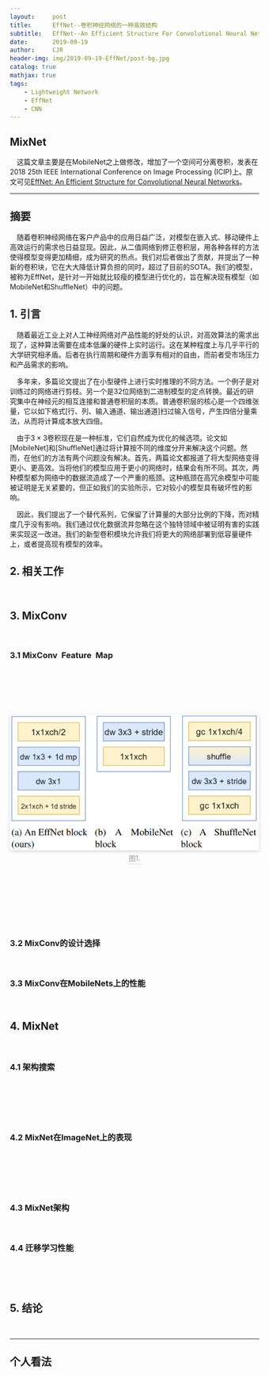 ```yaml
---
layout:     post
title:      EffNet--卷积神经网络的一种高效结构
subtitle:   EffNet--An Efficient Structure For Convolutional Neural Networks
date:       2019-09-19
author:     CJR
header-img: img/2019-09-19-EffNet/post-bg.jpg
catalog: true
mathjax: true
tags:
    - Lightweight Network
    - EffNet
    - CNN
---
```


## MixNet

&emsp;这篇文章主要是在MobileNet之上做修改，增加了一个空间可分离卷积，发表在2018 25th IEEE International Conference on Image Processing (ICIP)上。原文可见[EffNet: An Efficient Structure for Convolutional Neural Networks](https://arxiv.org/abs/1801.06434)。

---

## 摘要

&emsp;随着卷积神经网络在客户产品中的应用日益广泛，对模型在嵌入式、移动硬件上高效运行的需求也日益显现。因此，从二值网络到修正卷积层，用各种各样的方法使得模型变得更加精细，成为研究的热点。我们对后者做出了贡献，并提出了一种新的卷积块，它在大大降低计算负担的同时，超过了目前的SOTA。我们的模型，被称为EffNet，是针对一开始就比较瘦的模型进行优化的，旨在解决现有模型（如MobileNet和ShuffleNet）中的问题。

## 1. 引言

&emsp;随着最近工业上对人工神经网络对产品性能的好处的认识，对高效算法的需求出现了，这种算法需要在成本低廉的硬件上实时运行。这在某种程度上与几乎平行的大学研究相矛盾。后者在执行周期和硬件方面享有相对的自由，而前者受市场压力和产品需求的影响。

&emsp;多年来，多篇论文提出了在小型硬件上进行实时推理的不同方法。一个例子是对训练过的网络进行剪枝。另一个是32位网络到二进制模型的定点转换。最近的研究集中在神经元的相互连接和普通卷积层的本质。普通卷积层的核心是一个四维张量，它以如下格式\[行、列、输入通道、输出通道\]扫过输入信号，产生四倍分量乘法，从而将计算成本放大四倍。

&emsp;由于$3\times 3$卷积现在是一种标准，它们自然成为优化的候选项。论文如\[MobileNet\]和\[ShuffleNet\]通过将计算按不同的维度分开来解决这个问题。然而，在他们的方法有两个问题没有解决。首先，两篇论文都报道了将大型网络变得更小、更高效。当将他们的模型应用于更小的网络时，结果会有所不同。其次，两种模型都为网络中的数据流造成了一个严重的瓶颈。这种瓶颈在高冗余模型中可能被证明是无关紧要的，但正如我们的实验所示，它对较小的模型具有破坏性的影响。

&emsp;因此，我们提出了一个替代系列，它保留了计算量的大部分比例的下降，而对精度几乎没有影响。我们通过优化数据流并忽略在这个独特领域中被证明有害的实践来实现这一改进。我们的新型卷积模块允许我们将更大的网络部署到低容量硬件上，或者提高现有模型的效率。

## 2. 相关工作

&emsp;

## 3. MixConv

&emsp;

### 3.1 MixConv Feature Map

&emsp;

&emsp;

&emsp;

<center>
    <img style="border-radius: 0.3125em;
    box-shadow: 0 2px 4px 0 rgba(34,36,38,.12),0 2px 10px 0 rgba(34,36,38,.08);" 
    src="https://raw.githubusercontent.com/ShowLo/ShowLo.github.io/master/img/2019-09-19-EffNet/figure1.png">
    <br>
    <div style="color:orange; border-bottom: 1px solid #d9d9d9;
    display: inline-block;
    color: #999;
    padding: 2px;">图1. </div>
</center>

&emsp;

&emsp;

&emsp;

&emsp;

### 3.2 MixConv的设计选择

&emsp;

### 3.3 MixConv在MobileNets上的性能

&emsp;

## 4. MixNet

&emsp;

### 4.1 架构搜索

&emsp;

&emsp;

&emsp;

### 4.2 MixNet在ImageNet上的表现

&emsp;

&emsp;

&emsp;

### 4.3 MixNet架构

&emsp;

### 4.4 迁移学习性能

&emsp;

&emsp;

## 5. 结论

&emsp;

---

## 个人看法

&emsp;
